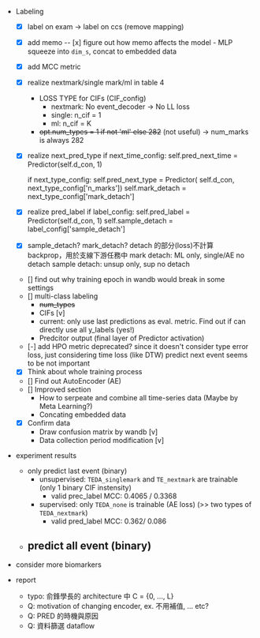 
* Labeling
    - [x] label on exam -> label on ccs (remove mapping)
    - [x] add memo
        -- [x] figure out how memo affects the model - MLP squeeze into `dim_s`, concat to embedded data
    - [x] add MCC metric
    - [x] realize nextmark/single mark/ml in table 4
        * LOSS TYPE for CIFs (CIF_config)
            - nextmark: No event_decoder -> No LL loss
            - single: n_cif = 1
            - ml: n_cif = K
        * ~~opt.num_types = 1 if not 'ml' else 282~~ (not useful) -> num_marks is always 282
    - [x] realize next_pred_type
        if next_time_config:
            self.pred_next_time = Predictor(self.d_con, 1)

        if next_type_config:
            self.pred_next_type = Predictor(
                self.d_con, next_type_config['n_marks'])
            self.mark_detach = next_type_config['mark_detach']
    - [x] realize pred_label
        if label_config:
            self.pred_label = Predictor(self.d_con, 1)
            self.sample_detach = label_config['sample_detach']
    - [x] sample_detach? mark_detach? 
        detach 的部分(loss)不計算 backprop，用於支線下游任務中
        mark detach: ML only, single/AE no detach
        sample detach: unsup only, sup no detach
    - [] find out why training epoch in wandb would break in some settings
    - [] multi-class labeling
        - ~~num_types~~
        - CIFs [v]
        - current: only use last predictions as eval. metric. Find out if can directly use all y_labels (yes!)
        - Predcitor output (final layer of Predictor activation) 
    - [-] add HPO metric
        deprecated? since it doesn't consider type error loss, just considering time loss (like DTW)
        predict next event seems to be not important
    - [x] Think about whole training process
    - [] Find out AutoEncoder (AE)
    - [] Improved section
        - How to serpeate and combine all time-series data (Maybe by Meta Learning?)
        - Concating embedded data

    - [x] Confirm data
        - Draw confusion matrix by wandb [v]
        - Data collection period modification [v]
        


* experiment results
    - only predict last event (binary)
        - unsupervised: `TEDA_singlemark` and `TE_nextmark` are trainable (only 1 binary CIF instensity) 
            * valid prec_label MCC: 0.4065 / 0.3368
        - supervised: only `TEDA_none` is trainable (AE loss) (>> two types of `TEDA_nextmark`)
            * valid pred_label MCC: 0.362/ 0.086
    - predict all event (binary)
        - 

* consider more biomarkers

* report
    - typo: 俞鋒學長的 architecture 中 C = {0, ..., L}
    - Q: motivation of changing encoder, ex. 不用補值, ... etc?
    - Q: PRED 的時機與原因
    - Q: 資料篩選 dataflow